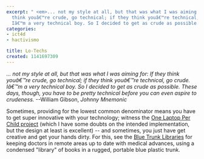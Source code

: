 ```yaml
---
excerpt: " <em>... not my style at all, but that was what I was aiming for: If they
  think youâ€™re crude, go technical; if they think youâ€™re technical, go crude.
  Iâ€™m a very technical boy. So I decided to get as crude as possible."
categories:
- ict4d
- hactivismo

title: Lo-Techs
created: 1141697309
---
```

 <em>... not my style at all, but that was what I was aiming for: If they think youâ€™re crude, go technical; if they think youâ€™re technical, go crude. Iâ€™m a very technical boy. So I decided to get as crude as possible. These days, though, you have to be pretty technical before you can even aspire to crudeness.</em> --William Gibson, <em>Johnny Mnemonic</em>

<p>Sometimes, providing for the lowest common denominator means you have to get super innovative with your technology; witness the <a href="http://laptop.media.mit.edu/">One Laptop Per Child project</a> (which I have some doubts on the intended implementation, but the design at least is excellent) -- and sometimes, you just have get creative and get your hands dirty.  For this, see the <a href="http://medicine.plosjournals.org/perlserv/?request=get-document&doi=10.1371/journal.pmed.0030077">Blue Trunk Libraries</a> for keeping doctors in remote areas up to date with medical advances, using a condensed "library" of books in a rugged, portable blue plastic trunk.</p>

